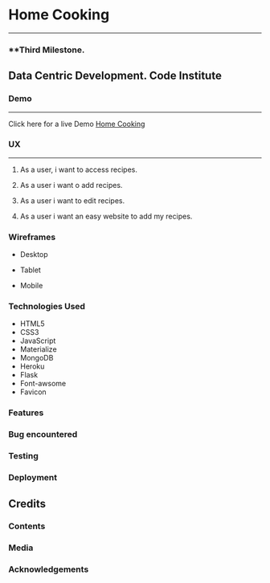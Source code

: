 # Home Cooking
---


### **Third Milestone.
Data Centric Development. Code Institute
---

### Demo 
---
Click here for a live Demo
[Home Cooking]()

### UX
---
1. As a user, i want to access recipes.

2. As a user i want o add recipes.

3. As a user i want to edit recipes.

4. As a user i want an easy website to add my recipes.

### Wireframes

* Desktop

* Tablet

* Mobile

### Technologies Used

* HTML5
* CSS3
* JavaScript
* Materialize
* MongoDB
* Heroku
* Flask
* Font-awsome
* Favicon

### Features


### Bug encountered

### Testing

### Deployment

## Credits

### Contents

### Media

### Acknowledgements
